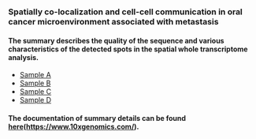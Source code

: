 ### Spatially co-localization and cell-cell communication in oral cancer microenvironment associated with metastasis
   
#### The summary describes the quality of the sequence and various characteristics of the detected spots in the spatial whole transcriptome analysis.

- [Sample A](https://kenflab.github.io/oscc_metastasis/data/A2_web_summary.html)
- [Sample B](https://kenflab.github.io/oscc_metastasis/data/B2_web_summary.html)
- [Sample C](https://kenflab.github.io/oscc_metastasis/data/C2_web_summary.html)
- [Sample D](https://kenflab.github.io/oscc_metastasis/data/D2_web_summary.html)

#### The documentation of summary details can be found [here](https://support.10xgenomics.com/spatial-gene-expression/software/pipelines/latest/output/summary)(https://www.10xgenomics.com/).
